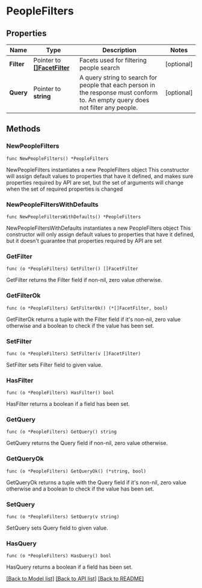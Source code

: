 # PeopleFilters

## Properties

Name | Type | Description | Notes
------------ | ------------- | ------------- | -------------
**Filter** | Pointer to [**[]FacetFilter**](FacetFilter.md) | Facets used for filtering people search | [optional] 
**Query** | Pointer to **string** | A query string to search for people that each person in the response must conform to. An empty query does not filter any people. | [optional] 

## Methods

### NewPeopleFilters

`func NewPeopleFilters() *PeopleFilters`

NewPeopleFilters instantiates a new PeopleFilters object
This constructor will assign default values to properties that have it defined,
and makes sure properties required by API are set, but the set of arguments
will change when the set of required properties is changed

### NewPeopleFiltersWithDefaults

`func NewPeopleFiltersWithDefaults() *PeopleFilters`

NewPeopleFiltersWithDefaults instantiates a new PeopleFilters object
This constructor will only assign default values to properties that have it defined,
but it doesn't guarantee that properties required by API are set

### GetFilter

`func (o *PeopleFilters) GetFilter() []FacetFilter`

GetFilter returns the Filter field if non-nil, zero value otherwise.

### GetFilterOk

`func (o *PeopleFilters) GetFilterOk() (*[]FacetFilter, bool)`

GetFilterOk returns a tuple with the Filter field if it's non-nil, zero value otherwise
and a boolean to check if the value has been set.

### SetFilter

`func (o *PeopleFilters) SetFilter(v []FacetFilter)`

SetFilter sets Filter field to given value.

### HasFilter

`func (o *PeopleFilters) HasFilter() bool`

HasFilter returns a boolean if a field has been set.

### GetQuery

`func (o *PeopleFilters) GetQuery() string`

GetQuery returns the Query field if non-nil, zero value otherwise.

### GetQueryOk

`func (o *PeopleFilters) GetQueryOk() (*string, bool)`

GetQueryOk returns a tuple with the Query field if it's non-nil, zero value otherwise
and a boolean to check if the value has been set.

### SetQuery

`func (o *PeopleFilters) SetQuery(v string)`

SetQuery sets Query field to given value.

### HasQuery

`func (o *PeopleFilters) HasQuery() bool`

HasQuery returns a boolean if a field has been set.


[[Back to Model list]](../README.md#documentation-for-models) [[Back to API list]](../README.md#documentation-for-api-endpoints) [[Back to README]](../README.md)


